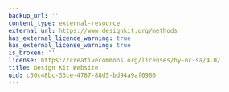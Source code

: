 ```yaml
---
backup_url: ''
content_type: external-resource
external_url: https://www.designkit.org/methods
has_external_licence_warning: true
has_external_license_warning: true
is_broken: ''
license: https://creativecommons.org/licenses/by-nc-sa/4.0/
title: Design Kit Website
uid: c50c48bc-33ce-4787-88d5-bd94a9af0960
---
```

